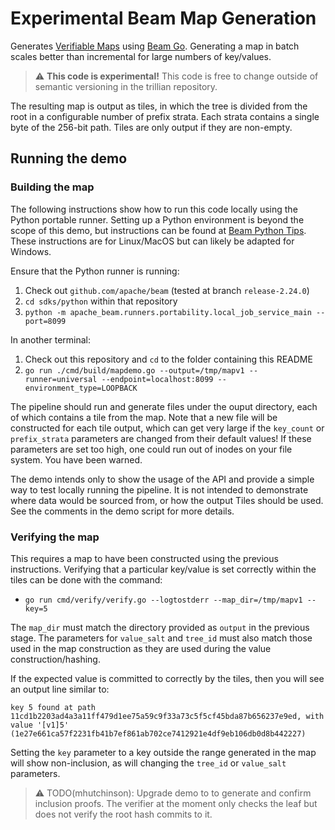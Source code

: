 # Experimental Beam Map Generation

Generates [Verifiable Maps](../../docs/papers/VerifiableDataStructures.pdf)
using [Beam Go](https://beam.apache.org/get-started/quickstart-go/).
Generating a map in batch scales better than incremental for large numbers of
key/values.

> :warning: **This code is experimental!** This code is free to change outside
> of semantic versioning in the trillian repository.

The resulting map is output as tiles, in which the tree is divided from the
root in a configurable number of prefix strata.
Each strata contains a single byte of the 256-bit path.
Tiles are only output if they are non-empty.

## Running the demo

### Building the map

The following instructions show how to run this code locally using the Python
portable runner. Setting up a Python environment is beyond the scope of this
demo, but instructions can be found at [Beam Python Tips](https://cwiki.apache.org/confluence/display/BEAM/Python+Tips).
These instructions are for Linux/MacOS but can likely be adapted for Windows.

Ensure that the Python runner is running:
1. Check out `github.com/apache/beam` (tested at branch `release-2.24.0`)
2. `cd sdks/python` within that repository
3. `python -m apache_beam.runners.portability.local_job_service_main --port=8099`

In another terminal:
1. Check out this repository and `cd` to the folder containing this README
2. `go run ./cmd/build/mapdemo.go --output=/tmp/mapv1 --runner=universal --endpoint=localhost:8099 --environment_type=LOOPBACK`

The pipeline should run and generate files under the ouput directory, each of which contains a tile from the map.
Note that a new file will be constructed for each tile output, which can get very large
if the `key_count` or `prefix_strata` parameters are changed from their default values!
If these parameters are set too high, one could run out of inodes on your file system.
You have been warned.

The demo intends only to show the usage of the API and provide a simple way to test locally running the pipeline.
It is not intended to demonstrate where data would be sourced from, or how the output Tiles should be used.
See the comments in the demo script for more details.

### Verifying the map

This requires a map to have been constructed using the previous instructions.
Verifying that a particular key/value is set correctly within the tiles can be done with the command:
* `go run cmd/verify/verify.go --logtostderr --map_dir=/tmp/mapv1 --key=5`

The `map_dir` must match the directory provided as `output` in the previous stage.
The parameters for `value_salt` and `tree_id` must also match those used in the map
construction as they are used during the value construction/hashing.

If the expected value is committed to correctly by the tiles, then you will see an output line similar to:

```
key 5 found at path 11cd1b2203ad4a3a11ff479d1ee75a59c9f33a73c5f5cf45bda87b656237e9ed, with value '[v1]5' (1e27e661ca57f2231fb41b7ef861ab702ce7412921e4df9eb106db0d8b442227)
```

Setting the `key` parameter to a key outside the range generated in the map will show non-inclusion, as will
changing the `tree_id` or `value_salt` parameters.

> :warning: TODO(mhutchinson): Upgrade demo to to generate and confirm inclusion proofs.
> The verifier at the moment only checks the leaf but does not verify the root hash commits to it.
